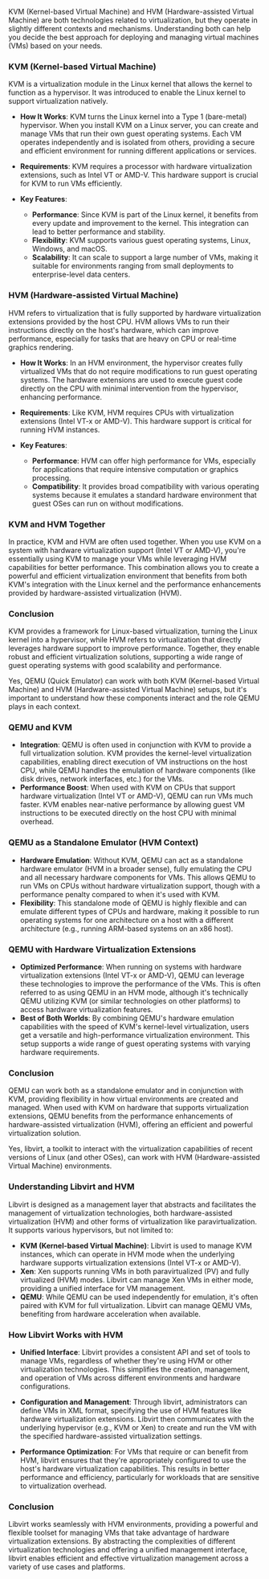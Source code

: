 KVM (Kernel-based Virtual Machine) and HVM (Hardware-assisted Virtual Machine) are both technologies related to virtualization, but they operate in slightly different contexts and mechanisms. Understanding both can help you decide the best approach for deploying and managing virtual machines (VMs) based on your needs.

### KVM (Kernel-based Virtual Machine)

KVM is a virtualization module in the Linux kernel that allows the kernel to function as a hypervisor. It was introduced to enable the Linux kernel to support virtualization natively.

- **How It Works**: KVM turns the Linux kernel into a Type 1 (bare-metal) hypervisor. When you install KVM on a Linux server, you can create and manage VMs that run their own guest operating systems. Each VM operates independently and is isolated from others, providing a secure and efficient environment for running different applications or services.
  
- **Requirements**: KVM requires a processor with hardware virtualization extensions, such as Intel VT or AMD-V. This hardware support is crucial for KVM to run VMs efficiently.

- **Key Features**:
  - **Performance**: Since KVM is part of the Linux kernel, it benefits from every update and improvement to the kernel. This integration can lead to better performance and stability.
  - **Flexibility**: KVM supports various guest operating systems,  Linux, Windows, and macOS.
  - **Scalability**: It can scale to support a large number of VMs, making it suitable for environments ranging from small deployments to enterprise-level data centers.

### HVM (Hardware-assisted Virtual Machine)

HVM refers to virtualization that is fully supported by hardware virtualization extensions provided by the host CPU. HVM allows VMs to run their instructions directly on the host's hardware, which can improve performance, especially for tasks that are heavy on CPU or real-time graphics rendering.

- **How It Works**: In an HVM environment, the hypervisor creates fully virtualized VMs that do not require modifications to run guest operating systems. The hardware extensions are used to execute guest code directly on the CPU with minimal intervention from the hypervisor, enhancing performance.

- **Requirements**: Like KVM, HVM requires CPUs with virtualization extensions (Intel VT-x or AMD-V). This hardware support is critical for running HVM instances.

- **Key Features**:
  - **Performance**: HVM can offer high performance for VMs, especially for applications that require intensive computation or graphics processing.
  - **Compatibility**: It provides broad compatibility with various operating systems because it emulates a standard hardware environment that guest OSes can run on without modifications.

### KVM and HVM Together

In practice, KVM and HVM are often used together. When you use KVM on a system with hardware virtualization support (Intel VT or AMD-V), you're essentially using KVM to manage your VMs while leveraging HVM capabilities for better performance. This combination allows you to create a powerful and efficient virtualization environment that benefits from both KVM's integration with the Linux kernel and the performance enhancements provided by hardware-assisted virtualization (HVM).

### Conclusion

KVM provides a framework for Linux-based virtualization, turning the Linux kernel into a hypervisor, while HVM refers to virtualization that directly leverages hardware support to improve performance. Together, they enable robust and efficient virtualization solutions, supporting a wide range of guest operating systems with good scalability and performance.

Yes, QEMU (Quick Emulator) can work with both KVM (Kernel-based Virtual Machine) and HVM (Hardware-assisted Virtual Machine) setups, but it's important to understand how these components interact and the role QEMU plays in each context.

### QEMU and KVM

- **Integration**: QEMU is often used in conjunction with KVM to provide a full virtualization solution. KVM provides the kernel-level virtualization capabilities, enabling direct execution of VM instructions on the host CPU, while QEMU handles the emulation of hardware components (like disk drives, network interfaces, etc.) for the VMs.
- **Performance Boost**: When used with KVM on CPUs that support hardware virtualization (Intel VT or AMD-V), QEMU can run VMs much faster. KVM enables near-native performance by allowing guest VM instructions to be executed directly on the host CPU with minimal overhead.

### QEMU as a Standalone Emulator (HVM Context)

- **Hardware Emulation**: Without KVM, QEMU can act as a standalone hardware emulator (HVM in a broader sense), fully emulating the CPU and all necessary hardware components for VMs. This allows QEMU to run VMs on CPUs without hardware virtualization support, though with a performance penalty compared to when it's used with KVM.
- **Flexibility**: This standalone mode of QEMU is highly flexible and can emulate different types of CPUs and hardware, making it possible to run operating systems for one architecture on a host with a different architecture (e.g., running ARM-based systems on an x86 host).

### QEMU with Hardware Virtualization Extensions

- **Optimized Performance**: When running on systems with hardware virtualization extensions (Intel VT-x or AMD-V), QEMU can leverage these technologies to improve the performance of the VMs. This is often referred to as using QEMU in an HVM mode, although it's technically QEMU utilizing KVM (or similar technologies on other platforms) to access hardware virtualization features.
- **Best of Both Worlds**: By combining QEMU's hardware emulation capabilities with the speed of KVM's kernel-level virtualization, users get a versatile and high-performance virtualization environment. This setup supports a wide range of guest operating systems with varying hardware requirements.

### Conclusion

QEMU can work both as a standalone emulator and in conjunction with KVM, providing flexibility in how virtual environments are created and managed. When used with KVM on hardware that supports virtualization extensions, QEMU benefits from the performance enhancements of hardware-assisted virtualization (HVM), offering an efficient and powerful virtualization solution.

Yes, libvirt, a toolkit to interact with the virtualization capabilities of recent versions of Linux (and other OSes), can work with HVM (Hardware-assisted Virtual Machine) environments. 

### Understanding Libvirt and HVM

Libvirt is designed as a management layer that abstracts and facilitates the management of virtualization technologies,  both hardware-assisted virtualization (HVM) and other forms of virtualization like paravirtualization. It supports various hypervisors,  but not limited to:

- **KVM (Kernel-based Virtual Machine)**: Libvirt is  used to manage KVM instances, which can operate in HVM mode when the underlying hardware supports virtualization extensions (Intel VT-x or AMD-V).
- **Xen**: Xen supports running VMs in both paravirtualized (PV) and fully virtualized (HVM) modes. Libvirt can manage Xen VMs in either mode, providing a unified interface for VM management.
- **QEMU**: While QEMU can be used independently for emulation, it's often paired with KVM for full virtualization. Libvirt can manage QEMU VMs, benefiting from hardware acceleration when available.

### How Libvirt Works with HVM

- **Unified Interface**: Libvirt provides a consistent API and set of tools to manage VMs, regardless of whether they're using HVM or other virtualization technologies. This simplifies the creation, management, and operation of VMs across different environments and hardware configurations.
  
- **Configuration and Management**: Through libvirt, administrators can define VMs in XML format, specifying the use of HVM features like hardware virtualization extensions. Libvirt then communicates with the underlying hypervisor (e.g., KVM or Xen) to create and run the VM with the specified hardware-assisted virtualization settings.

- **Performance Optimization**: For VMs that require or can benefit from HVM, libvirt ensures that they're appropriately configured to use the host's hardware virtualization capabilities. This results in better performance and efficiency, particularly for workloads that are sensitive to virtualization overhead.

### Conclusion

Libvirt works seamlessly with HVM environments, providing a powerful and flexible toolset for managing VMs that take advantage of hardware virtualization extensions. By abstracting the complexities of different virtualization technologies and offering a unified management interface, libvirt enables efficient and effective virtualization management across a variety of use cases and platforms.

